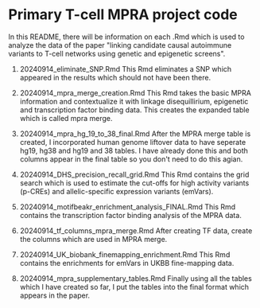 # Primary T-cell MPRA project code

In this README, there will be information on each .Rmd which is used to analyze the data of the paper "linking candidate causal autoimmune variants to T-cell networks using genetic and epigenetic screens".

1. 20240914_eliminate_SNP.Rmd
  This Rmd eliminates a SNP which appeared in the results which should not have been there.

2. 20240914_mpra_merge_creation.Rmd
  This Rmd takes the basic MPRA information and contextualize it with linkage disequillirium, epigenetic and transcription factor binding data. This creates the expanded table which is called mpra merge.

3. 20240914_mpra_hg_19_to_38_final.Rmd
   After the MPRA merge table is created, I incorporated human genome liftover data to have seperate hg19, hg38 and hg19 and 38 tables. I have already done this and both columns appear in the final table so you don't need to do this agian.
   
4. 20240914_DHS_precision_recall_grid.Rmd
   This Rmd contains the grid search which is used to estimate the cut-offs for high activity variants (p-CREs) and allelic-specific expression variants (emVars).
   
5. 20240914_motifbeakr_enrichment_analysis_FINAL.Rmd
   This Rmd contains the transcription factor binding analysis of the MPRA data.
   
6. 20240914_tf_columns_mpra_merge.Rmd
    After creating TF data, create the columns which are used in MPRA merge.
   
7. 20240914_UK_biobank_finemapping_enrichment.Rmd
    This Rmd contains the enrichments for emVars in UKBB fine-mapping data.
    
8. 20240914_mpra_supplementary_tables.Rmd
    Finally using all the tables which I have created so far, I put the tables into the final format which appears in the paper. 
